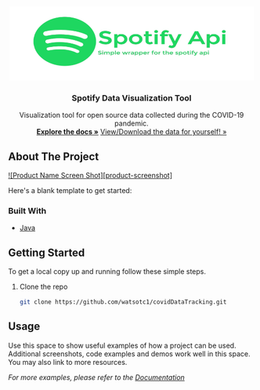 <!--
*** Thanks for checking out the Best-README-Template. If you have a suggestion
*** that would make this better, please fork the repo and create a pull request
*** or simply open an issue with the tag "enhancement".
*** Thanks again! Now go create something AMAZING! :D
***
***
***
*** To avoid retyping too much info. Do a search and replace for the following:
*** watsotc1, covidDataTracking, twitter_handle, email, COVID Data GUI , project_description
-->



<!-- PROJECT SHIELDS -->
<!--
*** I'm using markdown "reference style" links for readability.
*** Reference links are enclosed in brackets [ ] instead of parentheses ( ).
*** See the bottom of this document for the declaration of the reference variables
*** for contributors-url, forks-url, etc. This is an optional, concise syntax you may use.
*** https://www.markdownguide.org/basic-syntax/#reference-style-links
-->



<!-- PROJECT LOGO -->
<br />
<p align="center">
  <a href="https://github.com/watsotc1/musicDataByYear">
    <img src="images/logo.png" alt="Logo" width="500" height="150">
  </a>

  <h3 align="center">Spotify Data Visualization Tool</h3>

  <p align="center">
    Visualization tool for open source data collected during the COVID-19 pandemic. 
    <br />
    <a href="https://github.com/watsotc1/musicDataByYear"><strong>Explore the docs »</strong></a>
    <a href="https://developer.spotify.com/documentation/web-api/reference/#endpoint-get-track">View/Download the data for yourself! »</strong></a>
  </p>
</p>



<!-- ABOUT THE PROJECT -->
## About The Project

[![Product Name Screen Shot][product-screenshot]](https://example.com)

Here's a blank template to get started:


### Built With

* [Java]()


<!-- GETTING STARTED -->
## Getting Started

To get a local copy up and running follow these simple steps.

1. Clone the repo
   ```sh
   git clone https://github.com/watsotc1/covidDataTracking.git
   ```


<!-- USAGE EXAMPLES -->
## Usage

Use this space to show useful examples of how a project can be used. Additional screenshots, code examples and demos work well in this space. You may also link to more resources.

_For more examples, please refer to the [Documentation](https://example.com)_




